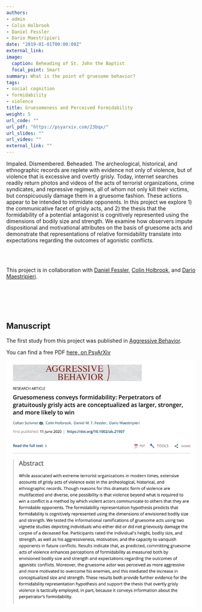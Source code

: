 ```yaml
---
authors:
- admin
- Colin Holbrook
- Daniel Fessler
- Dario Maestripieri
date: "2019-01-01T00:00:00Z"
external_link:
image:
  caption: Beheading of St. John the Baptist
  focal_point: Smart
summary: What is the point of gruesome behavior?
tags:
- social cognition
- formidability
- violence
title: Gruesomeness and Perceived Formidability 
weight: 5
url_code: ""
url_pdf: "https://psyarxiv.com/23bqx/"
url_slides: ""
url_video: ""
external_link: ""
---
```


Impaled. Dismembered. Beheaded. The archeological, historical, and ethnographic records are replete with evidence not only of violence, but of violence that is excessive and overtly grisly. Today, internet searches readily return photos and videos of the acts of terrorist organizations, crime syndicates, and repressive regimes, all of whom not only kill their victims, but conspicuously damage them in a gruesome fashion. These actions appear to be intended to intimidate opponents. In this project we explore 1) the communicative facet of grisly acts, and 2) the thesis that the formidability of a potential antagonist is cognitively represented using the dimensions of bodily size and strength. We examine how observers impute dispositional and motivational attributes on the basis of gruesome acts and demonstrate that representations of relative formidability translate into expectations regarding the outcomes of agonistic conflicts.

<br/><br/>

This project is in collaboration with [Daniel Fessler](http://www.danielmtfessler.com), [Colin Holbrook](http://cholbrook01.bol.ucla.edu), and [Dario Maestripieri](http://primate.uchicago.edu/dario-maestripieri.html).


<br/><br/>
<br/><br/>

## **Manuscript**

The first study from this project was published in [Aggressive Behavior](https://onlinelibrary.wiley.com/doi/abs/10.1002/ab.21907).

You can find a free PDF [here, on PsyArXiv](https://psyarxiv.com/23bqx/)

[![](preprint.jpg)](https://psyarxiv.com/23bqx/)





